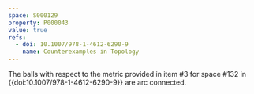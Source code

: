 ```yaml
---
space: S000129
property: P000043
value: true
refs:
  - doi: 10.1007/978-1-4612-6290-9
    name: Counterexamples in Topology
---
```


The balls with respect to the metric provided in item #3 for space #132 in {{doi:10.1007/978-1-4612-6290-9}} are arc connected.
